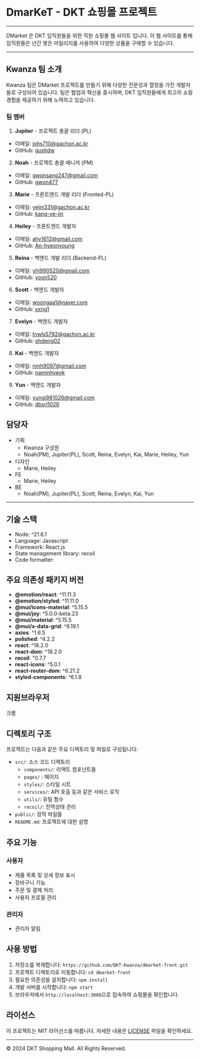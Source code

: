 # DmarKeT - DKT 쇼핑몰 프로젝트

---

DMarket 은 DKT 임직원들을 위한 직원 쇼핑몰 웹 사이트 입니다. 이 웹 사이트를 통해 임직원들은 년간 쌓은 마일리지를 사용하여 다양한 상품을 구매할 수 있습니다.

---

## Kwanza 팀 소개

Kwanza 팀은 DMarket 프로젝트를 만들기 위해 다양한 전문성과 열정을 가진 개발자들로 구성되어 있습니다. 팀은 협업과 혁신을 중시하며, DKT 임직원들에게 최고의 쇼핑 경험을 제공하기 위해 노력하고 있습니다.

### 팀 멤버

1. **Jupiter** - 프로젝트 총괄 리더 (PL)
- 이메일: johs710@gachon.ac.kr
- GitHub: [gustjdw](https://github.com/gustjdw)

2. **Noah** - 프로젝트 총괄 매니저 (PM)
- 이메일: gwonsang247@gmail.com
- GitHub: [gwon477](https://github.com/gwon477)

3. **Marie** - 프론트엔드 개발 리더 (Fronted-PL)
- 이메일: yejin331@gachon.ac.kr
- GitHub: [kang-ye-jin](https://github.com/kang-ye-jin)

4. **Heiley** - 프론트엔드 개발자
- 이메일: ahy1612@gmail.com
- GitHub: [An-hyeonyoung](https://github.com/An-hyeonyoung)

5. **Reina** - 백엔드 개발 리더 (Backend-PL)
- 이메일: yhj990520@gmail.com
- GitHub: [yoon520](https://github.com/yoon520)
   
6. **Scott** - 백엔드 개발자
- 이메일: woongaa1@naver.com
- GitHub: [xxng1](https://github.com/mike-xxng1)

7. **Evelyn** - 백엔드 개발자
- 이메일: tnwls5792@gachon.ac.kr
- GitHub: [ohdeng02](https://github.com/ohdeng02)

8. **Kai** - 백엔드 개발자
- 이메일: nmh9097@gmail.com
- GitHub: [naminhyeok](https://github.com/naminhyeok)

9. **Yun** - 백엔드 개발자
- 이메일: yungi981026@gmail.com
- GitHub: [dbsrl1026](https://github.com/dbsrl1026)


## 담당자
- 기획
  - Kwanza 구성원 
  - Noah(PM), Jupiter(PL), Scott, Reina, Evelyn, Kai, Marie, Heiley, Yun
- 디자인
  - Marie, Heiley
- FE
  - Marie, Heiley
- BE
  - Noah(PM), Jupiter(PL), Scott, Reina, Evelyn, Kai, Yun

---

## 기술 스택
- Node: ^21.6.1
- Language: Javascript
- Framework: React.js
- State management library: recoil
- Code formatter:

## 주요 의존성 패키지 버전

- **@emotion/react**: ^11.11.3
- **@emotion/styled**: ^11.11.0
- **@mui/icons-material**: ^5.15.5
- **@mui/joy**: ^5.0.0-beta.23
- **@mui/material**: ^5.15.5
- **@mui/x-data-grid**: ^6.19.1
- **axios**: ^1.6.5
- **polished**: ^4.2.2
- **react**: ^18.2.0
- **react-dom**: ^18.2.0
- **recoil**: "0.7.7
- **react-icons**: ^5.0.1
- **react-router-dom**: ^6.21.2
- **styled-components**: ^6.1.8


## 지원브라우저
크롬

## 디렉토리 구조
프로젝트는 다음과 같은 주요 디렉토리 및 파일로 구성됩니다:

- `src/`: 소스 코드 디렉토리
  - `components/`: 리액트 컴포넌트들
  - `pages/` : 페이지
  - `styles/`: 스타일 시트
  - `services/`: API 호출 등과 같은 서비스 로직
  - `utils/`: 유틸 함수
  - `recoil/`: 전역상태 관리 
- `public/`: 정적 파일들
- `README.md`: 프로젝트에 대한 설명

## 주요 기능
### 사용자
- 제품 목록 및 상세 정보 표시
- 장바구니 기능
- 주문 및 결제 처리
- 사용자 프로필 관리

### 관리자
- 관리자 알림

## 사용 방법
1. 저장소를 복제합니다: `https://github.com/DKT-Kwanza/dmarket-front.git`
2. 프로젝트 디렉토리로 이동합니다: `cd dmarket-front`
3. 필요한 의존성을 설치합니다: `npm install`
4. 개발 서버를 시작합니다: `npm start`
5. 브라우저에서 `http://localhost:3000`으로 접속하여 쇼핑몰을 확인합니다.

## 라이선스
이 프로젝트는 MIT 라이선스를 따릅니다. 자세한 내용은 [LICENSE](./LICENSE) 파일을 확인하세요.

---
© 2024 DKT Shopping Mall. All Rights Reserved.